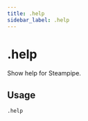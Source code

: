 ```yaml
---
title: .help
sidebar_label: .help
---
```



# .help
Show help for Steampipe.

## Usage
```
.help
```